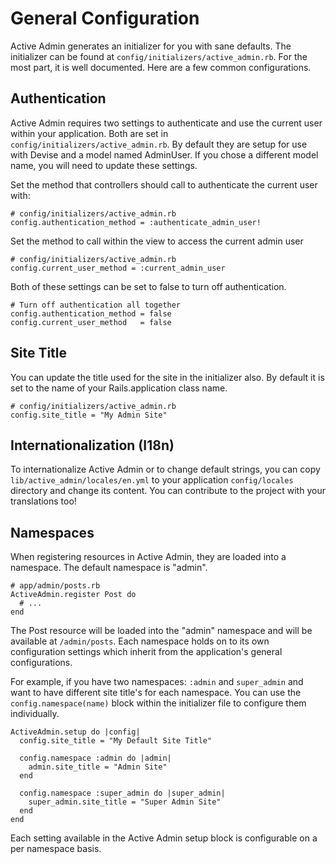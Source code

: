 # General Configuration

Active Admin generates an initializer for you with sane defaults. The
initializer can be found at `config/initializers/active_admin.rb`. For the most
part, it is well documented. Here are a few common configurations.

## Authentication

Active Admin requires two settings to authenticate and use the current user
within your application. Both are set in `config/initializers/active_admin.rb`.
By default they are setup for use with Devise and a model named AdminUser. If
you chose a different model name, you will need to update these settings.

Set the method that controllers should call to authenticate the current user
with:

    # config/initializers/active_admin.rb
    config.authentication_method = :authenticate_admin_user!

Set the method to call within the view to access the current admin user

    # config/initializers/active_admin.rb
    config.current_user_method = :current_admin_user

Both of these settings can be set to false to turn off authentication.

    # Turn off authentication all together
    config.authentication_method = false
    config.current_user_method   = false

## Site Title

You can update the title used for the site in the initializer also. By default
it is set to the name of your Rails.application class name.

    # config/initializers/active_admin.rb
    config.site_title = "My Admin Site"

## Internationalization (I18n)

To internationalize Active Admin or to change default strings, you can copy
`lib/active_admin/locales/en.yml` to your application `config/locales` directory and
change its content. You can contribute to the project with your translations too!

## Namespaces

When registering resources in Active Admin, they are loaded into a namespace.
The default namespace is "admin".

    # app/admin/posts.rb
    ActiveAdmin.register Post do
      # ...
    end

The Post resource will be loaded into the "admin" namespace and will be
available at `/admin/posts`. Each namespace holds on to its own configuration
settings which inherit from the application's general configurations.

For example, if you have two namespaces: `:admin` and `super_admin` and want to
have different site title's for each namespace. You can use the
`config.namespace(name)` block within the initializer file to configure them
individually.

    ActiveAdmin.setup do |config|
      config.site_title = "My Default Site Title"

      config.namespace :admin do |admin|
        admin.site_title = "Admin Site"
      end

      config.namespace :super_admin do |super_admin|
        super_admin.site_title = "Super Admin Site"
      end
    end

Each setting available in the Active Admin setup block is configurable on a per
namespace basis.
